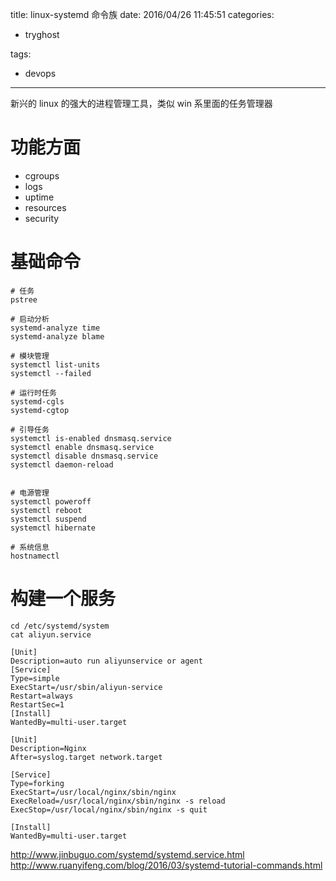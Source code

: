 title: linux-systemd 命令族
date: 2016/04/26 11:45:51
categories:
 - tryghost

tags:
 - devops 



---

新兴的 linux 的强大的进程管理工具，类似 win 系里面的任务管理器
# 功能方面
 * cgroups
 * logs
 * uptime 
 * resources
 * security


# 基础命令
```langauge-bash
# 任务
pstree

# 启动分析
systemd-analyze time
systemd-analyze blame

# 模块管理
systemctl list-units
systemctl --failed

# 运行时任务
systemd-cgls
systemd-cgtop 

# 引导任务
systemctl is-enabled dnsmasq.service
systemctl enable dnsmasq.service
systemctl disable dnsmasq.service
systemctl daemon-reload


# 电源管理
systemctl poweroff
systemctl reboot
systemctl suspend
systemctl hibernate

# 系统信息
hostnamectl
```

# 构建一个服务
```language-bash
cd /etc/systemd/system
cat aliyun.service 

[Unit]
Description=auto run aliyunservice or agent
[Service]
Type=simple
ExecStart=/usr/sbin/aliyun-service
Restart=always 
RestartSec=1
[Install]
WantedBy=multi-user.target
```
```language-bash
[Unit]
Description=Nginx
After=syslog.target network.target

[Service]
Type=forking
ExecStart=/usr/local/nginx/sbin/nginx
ExecReload=/usr/local/nginx/sbin/nginx -s reload
ExecStop=/usr/local/nginx/sbin/nginx -s quit

[Install]
WantedBy=multi-user.target

```

http://www.jinbuguo.com/systemd/systemd.service.html
http://www.ruanyifeng.com/blog/2016/03/systemd-tutorial-commands.html




